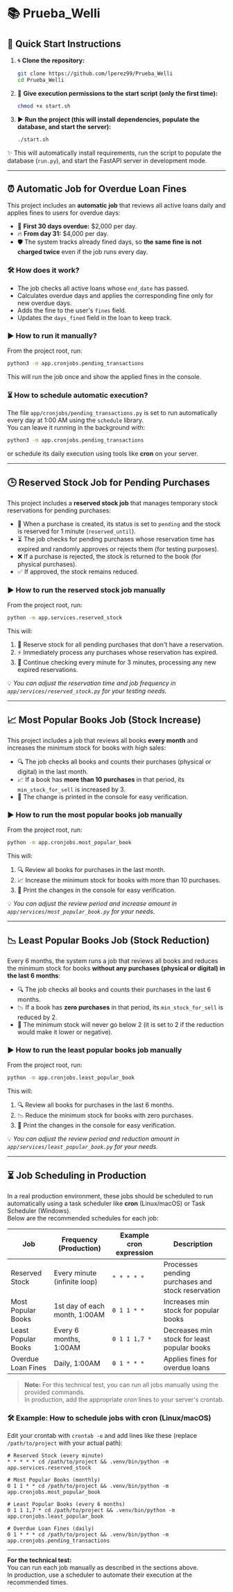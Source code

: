 # 📚 Prueba_Welli

## 🚀 Quick Start Instructions

1. 🌀 **Clone the repository:**
   ```sh
   git clone https://github.com/lperez99/Prueba_Welli
   cd Prueba_Welli
   ```

2. 🔑 **Give execution permissions to the start script (only the first time):**
   ```sh
   chmod +x start.sh
   ```

3. ▶️ **Run the project (this will install dependencies, populate the database, and start the server):**
   ```sh
   ./start.sh
   ```

✨ This will automatically install requirements, run the script to populate the database (`run.py`), and start the FastAPI server in development mode.

---

## ⏰ Automatic Job for Overdue Loan Fines

This project includes an **automatic job** that reviews all active loans daily and applies fines to users for overdue days:

- 📅 **First 30 days overdue:** $2,000 per day.
- 🔥 **From day 31:** $4,000 per day.
- 🛡️ The system tracks already fined days, so **the same fine is not charged twice** even if the job runs every day.

### 🛠️ How does it work?

- The job checks all active loans whose `end_date` has passed.
- Calculates overdue days and applies the corresponding fine only for new overdue days.
- Adds the fine to the user's `fines` field.
- Updates the `days_fined` field in the loan to keep track.

### ▶️ How to run it manually?

From the project root, run:

```sh
python3 -m app.cronjobs.pending_transactions
```

This will run the job once and show the applied fines in the console.

### ⏳ How to schedule automatic execution?

The file `app/cronjobs/pending_transactions.py` is set to run automatically every day at 1:00 AM using the `schedule` library.  
You can leave it running in the background with:

```sh
python3 -m app.cronjobs.pending_transactions
```

or schedule its daily execution using tools like **cron** on your server.

---

## 🕒 Reserved Stock Job for Pending Purchases

This project includes a **reserved stock job** that manages temporary stock reservations for pending purchases:

- 🛒 When a purchase is created, its status is set to `pending` and the stock is reserved for 1 minute (`reserved_until`).
- ⏳ The job checks for pending purchases whose reservation time has expired and randomly approves or rejects them (for testing purposes).
- ❌ If a purchase is rejected, the stock is returned to the book (for physical purchases).
- ✅ If approved, the stock remains reduced.

### ▶️ How to run the reserved stock job manually

From the project root, run:

```sh
python -m app.services.reserved_stock
```

This will:
1. 🛒 Reserve stock for all pending purchases that don't have a reservation.
2. ⚡ Immediately process any purchases whose reservation has expired.
3. 🔄 Continue checking every minute for 3 minutes, processing any new expired reservations.

💡 *You can adjust the reservation time and job frequency in `app/services/reserved_stock.py` for your testing needs.*

---

## 📈 Most Popular Books Job (Stock Increase)

This project includes a job that reviews all books **every month** and increases the minimum stock for books with high sales:

- 🔍 The job checks all books and counts their purchases (physical or digital) in the last month.
- 📈 If a book has **more than 10 purchases** in that period, its `min_stock_for_sell` is increased by 3.
- 📝 The change is printed in the console for easy verification.

### ▶️ How to run the most popular books job manually

From the project root, run:

```sh
python -m app.cronjobs.most_popular_book
```

This will:
1. 🔍 Review all books for purchases in the last month.
2. 📈 Increase the minimum stock for books with more than 10 purchases.
3. 📝 Print the changes in the console for easy verification.

💡 *You can adjust the review period and increase amount in `app/services/most_popular_book.py` for your needs.*

---

## 📉 Least Popular Books Job (Stock Reduction)

Every 6 months, the system runs a job that reviews all books and reduces the minimum stock for books **without any purchases (physical or digital) in the last 6 months**:

- 🔍 The job checks all books and counts their purchases in the last 6 months.
- 📉 If a book has **zero purchases** in that period, its `min_stock_for_sell` is reduced by 2.
- 🚫 The minimum stock will never go below 2 (it is set to 2 if the reduction would make it lower or negative).

### ▶️ How to run the least popular books job manually

From the project root, run:

```sh
python -m app.cronjobs.least_popular_book
```

This will:
1. 🔍 Review all books for purchases in the last 6 months.
2. 📉 Reduce the minimum stock for books with zero purchases.
3. 📝 Print the changes in the console for easy verification.

💡 *You can adjust the review period and reduction amount in `app/services/least_popular_book.py` for your needs.*

---

## ⏳ Job Scheduling in Production

In a real production environment, these jobs should be scheduled to run automatically using a task scheduler like **cron** (Linux/macOS) or Task Scheduler (Windows).  
Below are the recommended schedules for each job:

| Job                        | Frequency (Production)         | Example cron expression           | Description                                      |
|----------------------------|-------------------------------|-----------------------------------|--------------------------------------------------|
| Reserved Stock             | Every minute (infinite loop)  | `* * * * *`                       | Processes pending purchases and stock reservation |
| Most Popular Books         | 1st day of each month, 1:00AM | `0 1 1 * *`                       | Increases min stock for popular books            |
| Least Popular Books        | Every 6 months, 1:00AM        | `0 1 1 1,7 *`                     | Decreases min stock for least popular books      |
| Overdue Loan Fines         | Daily, 1:00AM                 | `0 1 * * *`                       | Applies fines for overdue loans                  |

> **Note:** For this technical test, you can run all jobs manually using the provided commands.  
> In production, add the appropriate cron lines to your server's crontab.

### 🛠️ Example: How to schedule jobs with cron (Linux/macOS)

Edit your crontab with `crontab -e` and add lines like these (replace `/path/to/project` with your actual path):

```cron
# Reserved Stock (every minute)
* * * * * cd /path/to/project && .venv/bin/python -m app.services.reserved_stock

# Most Popular Books (monthly)
0 1 1 * * cd /path/to/project && .venv/bin/python -m app.cronjobs.most_popular_book

# Least Popular Books (every 6 months)
0 1 1 1,7 * cd /path/to/project && .venv/bin/python -m app.cronjobs.least_popular_book

# Overdue Loan Fines (daily)
0 1 * * * cd /path/to/project && .venv/bin/python -m app.cronjobs.pending_transactions
```

---

**For the technical test:**  
You can run each job manually as described in the sections above.  
In production, use a scheduler to automate their execution at the recommended times.

